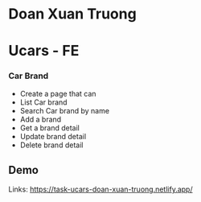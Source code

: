 #  Doan Xuan Truong
# Ucars - FE

### Car Brand

- Create a page that can
- List Car brand
- Search Car brand by name
- Add a brand
- Get a brand detail
- Update brand detail
- Delete brand detail


## Demo


Links: https://task-ucars-doan-xuan-truong.netlify.app/


